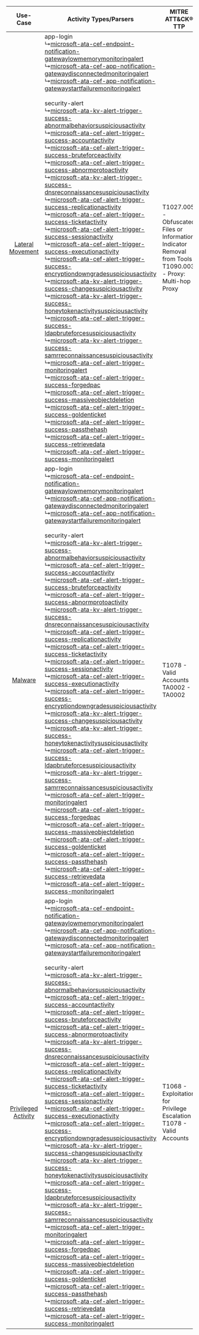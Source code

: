 |    Use-Case    | Activity Types/Parsers    | MITRE ATT&CK® TTP    | Content    |
|:----:| ---- | ---- | ---- |
|    [Lateral Movement](../../../UseCases/uc_lateral_movement.md)    |  app-login<br> ↳[microsoft-ata-cef-endpoint-notification-gatewaylowmemorymonitoringalert](Ps/pC_microsoftatacefendpointnotificationgatewaylowmemorymonitoringalert.md)<br> ↳[microsoft-ata-cef-app-notification-gatewaydisconnectedmonitoringalert](Ps/pC_microsoftatacefappnotificationgatewaydisconnectedmonitoringalert.md)<br> ↳[microsoft-ata-cef-app-notification-gatewaystartfailuremonitoringalert](Ps/pC_microsoftatacefappnotificationgatewaystartfailuremonitoringalert.md)<br><br> security-alert<br> ↳[microsoft-ata-kv-alert-trigger-success-abnormalbehaviorsuspiciousactivity](Ps/pC_microsoftatakvalerttriggersuccessabnormalbehaviorsuspiciousactivity.md)<br> ↳[microsoft-ata-cef-alert-trigger-success-accountactivity](Ps/pC_microsoftatacefalerttriggersuccessaccountactivity.md)<br> ↳[microsoft-ata-cef-alert-trigger-success-bruteforceactivity](Ps/pC_microsoftatacefalerttriggersuccessbruteforceactivity.md)<br> ↳[microsoft-ata-cef-alert-trigger-success-abnormprotoactivity](Ps/pC_microsoftatacefalerttriggersuccessabnormprotoactivity.md)<br> ↳[microsoft-ata-kv-alert-trigger-success-dnsreconnaissancesuspiciousactivity](Ps/pC_microsoftatakvalerttriggersuccessdnsreconnaissancesuspiciousactivity.md)<br> ↳[microsoft-ata-cef-alert-trigger-success-replicationactivity](Ps/pC_microsoftatacefalerttriggersuccessreplicationactivity.md)<br> ↳[microsoft-ata-cef-alert-trigger-success-ticketactivity](Ps/pC_microsoftatacefalerttriggersuccessticketactivity.md)<br> ↳[microsoft-ata-cef-alert-trigger-success-sessionactivity](Ps/pC_microsoftatacefalerttriggersuccesssessionactivity.md)<br> ↳[microsoft-ata-cef-alert-trigger-success-executionactivity](Ps/pC_microsoftatacefalerttriggersuccessexecutionactivity.md)<br> ↳[microsoft-ata-cef-alert-trigger-success-encryptiondowngradesuspiciousactivity](Ps/pC_microsoftatacefalerttriggersuccessencryptiondowngradesuspiciousactivity.md)<br> ↳[microsoft-ata-kv-alert-trigger-success-changesuspiciousactivity](Ps/pC_microsoftatakvalerttriggersuccesschangesuspiciousactivity.md)<br> ↳[microsoft-ata-kv-alert-trigger-success-honeytokenactivitysuspiciousactivity](Ps/pC_microsoftatakvalerttriggersuccesshoneytokenactivitysuspiciousactivity.md)<br> ↳[microsoft-ata-cef-alert-trigger-success-ldapbruteforcesuspiciousactivity](Ps/pC_microsoftatacefalerttriggersuccessldapbruteforcesuspiciousactivity.md)<br> ↳[microsoft-ata-kv-alert-trigger-success-samrreconnaissancesuspiciousactivity](Ps/pC_microsoftatakvalerttriggersuccesssamrreconnaissancesuspiciousactivity.md)<br> ↳[microsoft-ata-cef-alert-trigger-monitoringalert](Ps/pC_microsoftatacefalerttriggermonitoringalert.md)<br> ↳[microsoft-ata-cef-alert-trigger-success-forgedpac](Ps/pC_microsoftatacefalerttriggersuccessforgedpac.md)<br> ↳[microsoft-ata-cef-alert-trigger-success-massiveobjectdeletion](Ps/pC_microsoftatacefalerttriggersuccessmassiveobjectdeletion.md)<br> ↳[microsoft-ata-cef-alert-trigger-success-goldenticket](Ps/pC_microsoftatacefalerttriggersuccessgoldenticket.md)<br> ↳[microsoft-ata-cef-alert-trigger-success-passthehash](Ps/pC_microsoftatacefalerttriggersuccesspassthehash.md)<br> ↳[microsoft-ata-cef-alert-trigger-success-retrievedata](Ps/pC_microsoftatacefalerttriggersuccessretrievedata.md)<br> ↳[microsoft-ata-cef-alert-trigger-success-monitoringalert](Ps/pC_microsoftatacefalerttriggersuccessmonitoringalert.md)<br> | T1027.005 - Obfuscated Files or Information: Indicator Removal from Tools<br>T1090.003 - Proxy: Multi-hop Proxy<br> | [<ul><li>3 Rules</li></ul>](RM/r_m_microsoft_microsoft_advanced_threat_analytics_Lateral_Movement.md)    |
|    [Malware](../../../UseCases/uc_malware.md)    |  app-login<br> ↳[microsoft-ata-cef-endpoint-notification-gatewaylowmemorymonitoringalert](Ps/pC_microsoftatacefendpointnotificationgatewaylowmemorymonitoringalert.md)<br> ↳[microsoft-ata-cef-app-notification-gatewaydisconnectedmonitoringalert](Ps/pC_microsoftatacefappnotificationgatewaydisconnectedmonitoringalert.md)<br> ↳[microsoft-ata-cef-app-notification-gatewaystartfailuremonitoringalert](Ps/pC_microsoftatacefappnotificationgatewaystartfailuremonitoringalert.md)<br><br> security-alert<br> ↳[microsoft-ata-kv-alert-trigger-success-abnormalbehaviorsuspiciousactivity](Ps/pC_microsoftatakvalerttriggersuccessabnormalbehaviorsuspiciousactivity.md)<br> ↳[microsoft-ata-cef-alert-trigger-success-accountactivity](Ps/pC_microsoftatacefalerttriggersuccessaccountactivity.md)<br> ↳[microsoft-ata-cef-alert-trigger-success-bruteforceactivity](Ps/pC_microsoftatacefalerttriggersuccessbruteforceactivity.md)<br> ↳[microsoft-ata-cef-alert-trigger-success-abnormprotoactivity](Ps/pC_microsoftatacefalerttriggersuccessabnormprotoactivity.md)<br> ↳[microsoft-ata-kv-alert-trigger-success-dnsreconnaissancesuspiciousactivity](Ps/pC_microsoftatakvalerttriggersuccessdnsreconnaissancesuspiciousactivity.md)<br> ↳[microsoft-ata-cef-alert-trigger-success-replicationactivity](Ps/pC_microsoftatacefalerttriggersuccessreplicationactivity.md)<br> ↳[microsoft-ata-cef-alert-trigger-success-ticketactivity](Ps/pC_microsoftatacefalerttriggersuccessticketactivity.md)<br> ↳[microsoft-ata-cef-alert-trigger-success-sessionactivity](Ps/pC_microsoftatacefalerttriggersuccesssessionactivity.md)<br> ↳[microsoft-ata-cef-alert-trigger-success-executionactivity](Ps/pC_microsoftatacefalerttriggersuccessexecutionactivity.md)<br> ↳[microsoft-ata-cef-alert-trigger-success-encryptiondowngradesuspiciousactivity](Ps/pC_microsoftatacefalerttriggersuccessencryptiondowngradesuspiciousactivity.md)<br> ↳[microsoft-ata-kv-alert-trigger-success-changesuspiciousactivity](Ps/pC_microsoftatakvalerttriggersuccesschangesuspiciousactivity.md)<br> ↳[microsoft-ata-kv-alert-trigger-success-honeytokenactivitysuspiciousactivity](Ps/pC_microsoftatakvalerttriggersuccesshoneytokenactivitysuspiciousactivity.md)<br> ↳[microsoft-ata-cef-alert-trigger-success-ldapbruteforcesuspiciousactivity](Ps/pC_microsoftatacefalerttriggersuccessldapbruteforcesuspiciousactivity.md)<br> ↳[microsoft-ata-kv-alert-trigger-success-samrreconnaissancesuspiciousactivity](Ps/pC_microsoftatakvalerttriggersuccesssamrreconnaissancesuspiciousactivity.md)<br> ↳[microsoft-ata-cef-alert-trigger-monitoringalert](Ps/pC_microsoftatacefalerttriggermonitoringalert.md)<br> ↳[microsoft-ata-cef-alert-trigger-success-forgedpac](Ps/pC_microsoftatacefalerttriggersuccessforgedpac.md)<br> ↳[microsoft-ata-cef-alert-trigger-success-massiveobjectdeletion](Ps/pC_microsoftatacefalerttriggersuccessmassiveobjectdeletion.md)<br> ↳[microsoft-ata-cef-alert-trigger-success-goldenticket](Ps/pC_microsoftatacefalerttriggersuccessgoldenticket.md)<br> ↳[microsoft-ata-cef-alert-trigger-success-passthehash](Ps/pC_microsoftatacefalerttriggersuccesspassthehash.md)<br> ↳[microsoft-ata-cef-alert-trigger-success-retrievedata](Ps/pC_microsoftatacefalerttriggersuccessretrievedata.md)<br> ↳[microsoft-ata-cef-alert-trigger-success-monitoringalert](Ps/pC_microsoftatacefalerttriggersuccessmonitoringalert.md)<br> | T1078 - Valid Accounts<br>TA0002 - TA0002<br>    | [<ul><li>5 Rules</li></ul><ul><li>2 Models</li></ul>](RM/r_m_microsoft_microsoft_advanced_threat_analytics_Malware.md) |
| [Privileged Activity](../../../UseCases/uc_privileged_activity.md) |  app-login<br> ↳[microsoft-ata-cef-endpoint-notification-gatewaylowmemorymonitoringalert](Ps/pC_microsoftatacefendpointnotificationgatewaylowmemorymonitoringalert.md)<br> ↳[microsoft-ata-cef-app-notification-gatewaydisconnectedmonitoringalert](Ps/pC_microsoftatacefappnotificationgatewaydisconnectedmonitoringalert.md)<br> ↳[microsoft-ata-cef-app-notification-gatewaystartfailuremonitoringalert](Ps/pC_microsoftatacefappnotificationgatewaystartfailuremonitoringalert.md)<br><br> security-alert<br> ↳[microsoft-ata-kv-alert-trigger-success-abnormalbehaviorsuspiciousactivity](Ps/pC_microsoftatakvalerttriggersuccessabnormalbehaviorsuspiciousactivity.md)<br> ↳[microsoft-ata-cef-alert-trigger-success-accountactivity](Ps/pC_microsoftatacefalerttriggersuccessaccountactivity.md)<br> ↳[microsoft-ata-cef-alert-trigger-success-bruteforceactivity](Ps/pC_microsoftatacefalerttriggersuccessbruteforceactivity.md)<br> ↳[microsoft-ata-cef-alert-trigger-success-abnormprotoactivity](Ps/pC_microsoftatacefalerttriggersuccessabnormprotoactivity.md)<br> ↳[microsoft-ata-kv-alert-trigger-success-dnsreconnaissancesuspiciousactivity](Ps/pC_microsoftatakvalerttriggersuccessdnsreconnaissancesuspiciousactivity.md)<br> ↳[microsoft-ata-cef-alert-trigger-success-replicationactivity](Ps/pC_microsoftatacefalerttriggersuccessreplicationactivity.md)<br> ↳[microsoft-ata-cef-alert-trigger-success-ticketactivity](Ps/pC_microsoftatacefalerttriggersuccessticketactivity.md)<br> ↳[microsoft-ata-cef-alert-trigger-success-sessionactivity](Ps/pC_microsoftatacefalerttriggersuccesssessionactivity.md)<br> ↳[microsoft-ata-cef-alert-trigger-success-executionactivity](Ps/pC_microsoftatacefalerttriggersuccessexecutionactivity.md)<br> ↳[microsoft-ata-cef-alert-trigger-success-encryptiondowngradesuspiciousactivity](Ps/pC_microsoftatacefalerttriggersuccessencryptiondowngradesuspiciousactivity.md)<br> ↳[microsoft-ata-kv-alert-trigger-success-changesuspiciousactivity](Ps/pC_microsoftatakvalerttriggersuccesschangesuspiciousactivity.md)<br> ↳[microsoft-ata-kv-alert-trigger-success-honeytokenactivitysuspiciousactivity](Ps/pC_microsoftatakvalerttriggersuccesshoneytokenactivitysuspiciousactivity.md)<br> ↳[microsoft-ata-cef-alert-trigger-success-ldapbruteforcesuspiciousactivity](Ps/pC_microsoftatacefalerttriggersuccessldapbruteforcesuspiciousactivity.md)<br> ↳[microsoft-ata-kv-alert-trigger-success-samrreconnaissancesuspiciousactivity](Ps/pC_microsoftatakvalerttriggersuccesssamrreconnaissancesuspiciousactivity.md)<br> ↳[microsoft-ata-cef-alert-trigger-monitoringalert](Ps/pC_microsoftatacefalerttriggermonitoringalert.md)<br> ↳[microsoft-ata-cef-alert-trigger-success-forgedpac](Ps/pC_microsoftatacefalerttriggersuccessforgedpac.md)<br> ↳[microsoft-ata-cef-alert-trigger-success-massiveobjectdeletion](Ps/pC_microsoftatacefalerttriggersuccessmassiveobjectdeletion.md)<br> ↳[microsoft-ata-cef-alert-trigger-success-goldenticket](Ps/pC_microsoftatacefalerttriggersuccessgoldenticket.md)<br> ↳[microsoft-ata-cef-alert-trigger-success-passthehash](Ps/pC_microsoftatacefalerttriggersuccesspassthehash.md)<br> ↳[microsoft-ata-cef-alert-trigger-success-retrievedata](Ps/pC_microsoftatacefalerttriggersuccessretrievedata.md)<br> ↳[microsoft-ata-cef-alert-trigger-success-monitoringalert](Ps/pC_microsoftatacefalerttriggersuccessmonitoringalert.md)<br> | T1068 - Exploitation for Privilege Escalation<br>T1078 - Valid Accounts<br>    | [<ul><li>2 Rules</li></ul>](RM/r_m_microsoft_microsoft_advanced_threat_analytics_Privileged_Activity.md)    |
